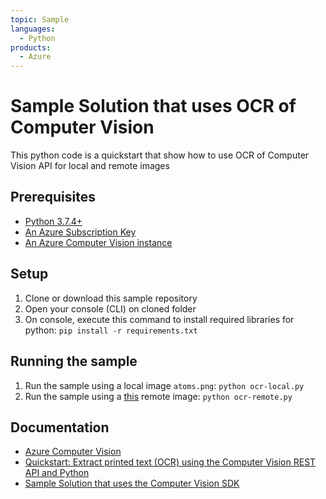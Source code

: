 ```yaml
---
topic: Sample
languages:
  - Python 
products:
  - Azure
---
```


# Sample Solution that uses OCR of Computer Vision
This python code is a quickstart that show how to use OCR of Computer Vision API for local and remote images

## Prerequisites
- [Python 3.7.4+](https://www.python.org/)
- [An Azure Subscription Key](https://portal.azure.com/#home)
- [An Azure Computer Vision instance](https://azure.microsoft.com/en-us/try/cognitive-services/?api=computer-vision)

## Setup
1. Clone or download this sample repository
2. Open your console (CLI) on cloned folder
3. On console, execute this command to install required libraries for python: 
```pip install -r requirements.txt```

## Running the sample
1. Run the sample using a local image `atoms.png`:
```python ocr-local.py```
2. Run the sample using a [this](https://upload.wikimedia.org/wikipedia/commons/thumb/a/af/Atomist_quote_from_Democritus.png/338px-Atomist_quote_from_Democritus.png) remote image:
```python ocr-remote.py```

## Documentation
* [Azure Computer Vision](https://azure.microsoft.com/en-us/services/cognitive-services/computer-vision/)
* [Quickstart: Extract printed text (OCR) using the Computer Vision REST API and Python](https://docs.microsoft.com/en-us/azure/cognitive-services/computer-vision/quickstarts/python-print-text)
* [Sample Solution that uses the Computer Vision SDK](https://github.com/Azure-Samples/cognitive-services-dotnet-sdk-samples/tree/master/samples/ComputerVision)